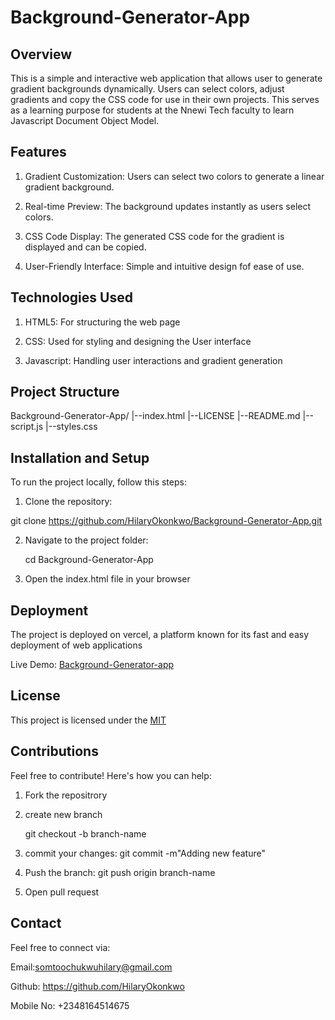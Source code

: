 # Background-Generator-App

## Overview

This is a simple and interactive web application that allows user to generate gradient backgrounds dynamically. Users can select colors, adjust gradients and copy the CSS code for use in their own projects. This serves as a learning purpose for students at the Nnewi Tech faculty to learn Javascript Document Object Model.

## Features 

 1. Gradient Customization: Users can select two colors to generate a linear gradient background.

 2. Real-time Preview: The background updates instantly as users select colors.

 3. CSS Code Display: The generated CSS code for the gradient is displayed and can be copied.

 4. User-Friendly Interface: Simple and intuitive design fof ease of use.

## Technologies Used
 
 1. HTML5: For structuring the web page

 2. CSS: Used for styling and designing the User interface

 3. Javascript: Handling user interactions and gradient generation

## Project Structure

  Background-Generator-App/
    |--index.html
    |--LICENSE
    |--README.md
    |--script.js
    |--styles.css

## Installation and Setup

  To run the project locally, follow this steps:

 1. Clone the repository:

   git clone https://github.com/HilaryOkonkwo/Background-Generator-App.git

 2. Navigate to the project folder:
    
    cd Background-Generator-App

3. Open the index.html file in your browser

## Deployment 

The project is deployed on vercel, a platform known for its fast and easy deployment of web applications

Live Demo: [Background-Generator-app](https://background-generator-app-six.vercel.app/)

## License

This project is licensed under the [MIT](https://github.com/HilaryOkonkwo/Background-Generator-App/blob/main/LICENSE)

## Contributions

Feel free to contribute! Here's how you can help:

 1. Fork the repositrory

 2. create new branch
   
    git checkout -b branch-name

3. commit your changes: git commit -m"Adding new feature"

4. Push the branch: git push origin branch-name

5. Open pull request

## Contact

  Feel free to connect via:

  Email:somtoochukwuhilary@gmail.com

  Github: https://github.com/HilaryOkonkwo

  Mobile No: +2348164514675
 